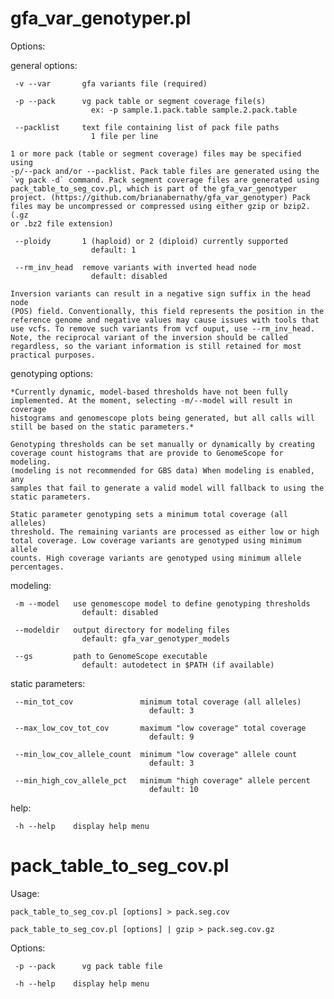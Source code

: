# gfa_var_genotyper.pl

Options:

  general options:

     -v --var       gfa variants file (required)

     -p --pack      vg pack table or segment coverage file(s)
                      ex: -p sample.1.pack.table sample.2.pack.table

     --packlist     text file containing list of pack file paths
                      1 file per line

    1 or more pack (table or segment coverage) files may be specified using
    -p/--pack and/or --packlist. Pack table files are generated using the
    `vg pack -d` command. Pack segment coverage files are generated using
    pack_table_to_seg_cov.pl, which is part of the gfa_var_genotyper
    project. (https://github.com/brianabernathy/gfa_var_genotyper) Pack
    files may be uncompressed or compressed using either gzip or bzip2. (.gz
    or .bz2 file extension)

     --ploidy       1 (haploid) or 2 (diploid) currently supported
                      default: 1

     --rm_inv_head  remove variants with inverted head node
                      default: disabled

    Inversion variants can result in a negative sign suffix in the head node
    (POS) field. Conventionally, this field represents the position in the
    reference genome and negative values may cause issues with tools that
    use vcfs. To remove such variants from vcf ouput, use --rm_inv_head.
    Note, the reciprocal variant of the inversion should be called
    regardless, so the variant information is still retained for most
    practical purposes.

  genotyping options:

    *Currently dynamic, model-based thresholds have not been fully
    implemented. At the moment, selecting -m/--model will result in coverage
    histograms and genomescope plots being generated, but all calls will
    still be based on the static parameters.*

    Genotyping thresholds can be set manually or dynamically by creating
    coverage count histograms that are provide to GenomeScope for modeling.
    (modeling is not recommended for GBS data) When modeling is enabled, any
    samples that fail to generate a valid model will fallback to using the
    static parameters.

    Static parameter genotyping sets a minimum total coverage (all alleles)
    threshold. The remaining variants are processed as either low or high
    total coverage. Low coverage variants are genotyped using minimum allele
    counts. High coverage variants are genotyped using minimum allele
    percentages.

   modeling:

     -m --model   use genomescope model to define genotyping thresholds
                    default: disabled

     --modeldir   output directory for modeling files
                    default: gfa_var_genotyper_models

     --gs         path to GenomeScope executable
                    default: autodetect in $PATH (if available)

   static parameters:

     --min_tot_cov               minimum total coverage (all alleles)
                                   default: 3

     --max_low_cov_tot_cov       maximum "low coverage" total coverage
                                   default: 9

     --min_low_cov_allele_count  minimum "low coverage" allele count
                                   default: 3

     --min_high_cov_allele_pct   minimum "high coverage" allele percent
                                   default: 10

  help:

     -h --help    display help menu


# pack_table_to_seg_cov.pl

Usage:

    pack_table_to_seg_cov.pl [options] > pack.seg.cov

    pack_table_to_seg_cov.pl [options] | gzip > pack.seg.cov.gz

Options:

     -p --pack      vg pack table file

     -h --help    display help menu
